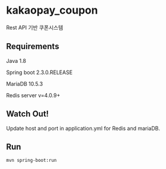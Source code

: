 # kakaopay_coupon 
Rest API 기반 쿠폰시스템


## Requirements
Java 1.8

Spring boot 2.3.0.RELEASE

MariaDB 10.5.3

Redis server v=4.0.9+

## Watch Out!
Update host and port in application.yml for Redis and mariaDB.

## Run
<code>mvn spring-boot:run</code>


